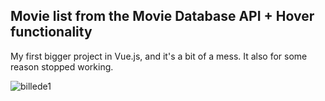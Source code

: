## Movie list from the Movie Database API + Hover functionality

My first bigger project in Vue.js, and it's a bit of a mess. It also for some reason stopped working.

![billede1](https://user-images.githubusercontent.com/17901373/26943733-e03d6548-4c86-11e7-9481-465fa26f6eab.png)

